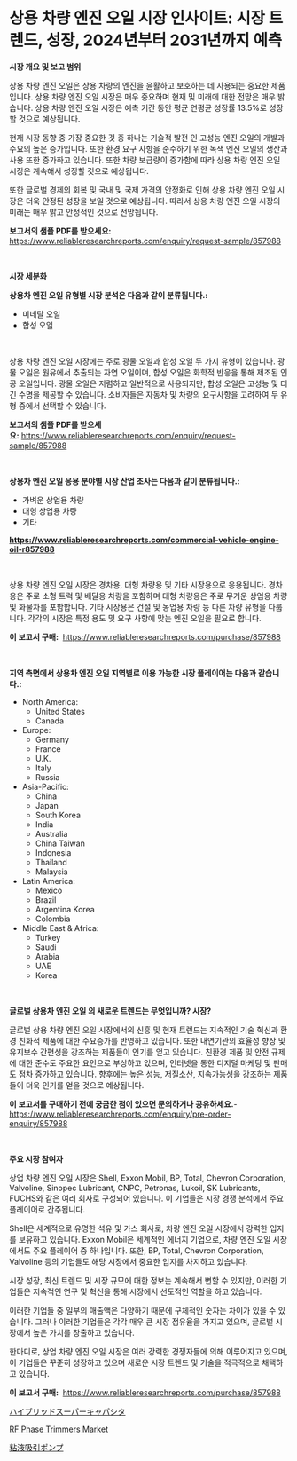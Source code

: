 <p><h1>상용 차량 엔진 오일 시장 인사이트: 시장 트렌드, 성장, 2024년부터 2031년까지 예측</h1></p><p><strong>시장 개요 및 보고 범위</strong></p>
<p><p>상용 차량 엔진 오일은 상용 차량의 엔진을 윤활하고 보호하는 데 사용되는 중요한 제품입니다. 상용 차량 엔진 오일 시장은 매우 중요하며 현재 및 미래에 대한 전망은 매우 밝습니다. 상용 차량 엔진 오일 시장은 예측 기간 동안 평균 연평균 성장률 13.5%로 성장할 것으로 예상됩니다.</p><p>현재 시장 동향 중 가장 중요한 것 중 하나는 기술적 발전 인 고성능 엔진 오일의 개발과 수요의 높은 증가입니다. 또한 환경 요구 사항을 준수하기 위한 녹색 엔진 오일의 생산과 사용 또한 증가하고 있습니다. 또한 차량 보급량이 증가함에 따라 상용 차량 엔진 오일 시장은 계속해서 성장할 것으로 예상됩니다.</p><p>또한 글로벌 경제의 회복 및 국내 및 국제 가격의 안정화로 인해 상용 차량 엔진 오일 시장은 더욱 안정된 성장을 보일 것으로 예상됩니다. 따라서 상용 차량 엔진 오일 시장의 미래는 매우 밝고 안정적인 것으로 전망됩니다.</p></p>
<p><strong>보고서의 샘플 PDF를 받으세요:</strong> <a href="https://www.reliableresearchreports.com/enquiry/request-sample/857988">https://www.reliableresearchreports.com/enquiry/request-sample/857988</a></p>
<p>&nbsp;</p>
<p><strong>시장 세분화</strong></p>
<p><strong>상용차 엔진 오일 유형별 시장 분석은 다음과 같이 분류됩니다.:</strong></p>
<p><ul><li>미네랄 오일</li><li>합성 오일</li></ul></p>
<p>&nbsp;</p>
<p><p>상용 차량 엔진 오일 시장에는 주로 광물 오일과 합성 오일 두 가지 유형이 있습니다. 광물 오일은 원유에서 추출되는 자연 오일이며, 합성 오일은 화학적 반응을 통해 제조된 인공 오일입니다. 광물 오일은 저렴하고 일반적으로 사용되지만, 합성 오일은 고성능 및 더 긴 수명을 제공할 수 있습니다. 소비자들은 자동차 및 차량의 요구사항을 고려하여 두 유형 중에서 선택할 수 있습니다.</p></p>
<p><strong>보고서의 샘플 PDF를 받으세요:</strong>&nbsp;<a href="https://www.reliableresearchreports.com/enquiry/request-sample/857988">https://www.reliableresearchreports.com/enquiry/request-sample/857988</a></p>
<p>&nbsp;</p>
<p><strong> 상용차 엔진 오일 응용 분야별 시장 산업 조사는 다음과 같이 분류됩니다.:</strong></p>
<p><ul><li>가벼운 상업용 차량</li><li>대형 상업용 차량</li><li>기타</li></ul></p>
<p><strong><a href="https://www.reliableresearchreports.com/commercial-vehicle-engine-oil-r857988">https://www.reliableresearchreports.com/commercial-vehicle-engine-oil-r857988</a></strong></p>
<p>&nbsp;</p>
<p><p>상용 차량 엔진 오일 시장은 경차용, 대형 차량용 및 기타 시장용으로 응용됩니다. 경차용은 주로 소형 트럭 및 배달용 차량을 포함하며 대형 차량용은 주로 무거운 상업용 차량 및 화물차를 포함합니다. 기타 시장용은 건설 및 농업용 차량 등 다른 차량 유형을 다룹니다. 각각의 시장은 특정 용도 및 요구 사항에 맞는 엔진 오일을 필요로 합니다.</p></p>
<p><strong>이 보고서 구매:</strong>&nbsp; <a href="https://www.reliableresearchreports.com/purchase/857988">https://www.reliableresearchreports.com/purchase/857988</a></p>
<p>&nbsp;</p>
<p><strong>지역 측면에서 상용차 엔진 오일 지역별로 이용 가능한 시장 플레이어는 다음과 같습니다.:</strong></p>
<p><ul>
    <li>
        North America:
        <ul>
            <li>United States</li>
            <li>Canada</li>
        </ul>
    </li>
    <li>
        Europe:
        <ul>
            <li>Germany</li>
            <li>France</li>
            <li>U.K.</li>
            <li>Italy</li>
            <li>Russia</li>
        </ul>
    </li>
    <li>
        Asia-Pacific:
        <ul>
            <li>China</li>
            <li>Japan</li>
            <li>South Korea</li>
            <li>India</li>
            <li>Australia</li>
            <li>China Taiwan</li>
            <li>Indonesia</li>
            <li>Thailand</li>
            <li>Malaysia</li>
        </ul>
    </li>
    <li>
        Latin America:
        <ul>
            <li>Mexico</li>
            <li>Brazil</li>
            <li>Argentina Korea</li>
            <li>Colombia</li>
        </ul>
    </li>
    <li>
        Middle East & Africa:
        <ul>
            <li>Turkey</li>
            <li>Saudi</li>
            <li>Arabia</li>
            <li>UAE</li>
            <li>Korea</li>
        </ul>
    </li>
    </ul></p>
<p>&nbsp;</p>
<p><strong>글로벌 상용차 엔진 오일 의 새로운 트렌드는 무엇입니까? 시장?</strong></p>
<p><p>글로벌 상용 차량 엔진 오일 시장에서의 신흥 및 현재 트렌드는 지속적인 기술 혁신과 환경 친화적 제품에 대한 수요증가를 반영하고 있습니다. 또한 내연기관의 효율성 향상 및 유지보수 간편성을 강조하는 제품들이 인기를 얻고 있습니다. 친환경 제품 및 안전 규제에 대한 준수도 주요한 요인으로 부상하고 있으며, 인터넷을 통한 디지털 마케팅 및 판매도 점차 증가하고 있습니다. 향후에는 높은 성능, 저질소산, 지속가능성을 강조하는 제품들이 더욱 인기를 얻을 것으로 예상됩니다.</p></p>
<p><strong>이 보고서를 구매하기 전에 궁금한 점이 있으면 문의하거나 공유하세요.</strong>- <a href="https://www.reliableresearchreports.com/enquiry/pre-order-enquiry/857988">https://www.reliableresearchreports.com/enquiry/pre-order-enquiry/857988</a></p>
<p>&nbsp;</p>
<p><strong>주요 시장 참여자</strong></p>
<p><p>상업 차량 엔진 오일 시장은 Shell, Exxon Mobil, BP, Total, Chevron Corporation, Valvoline, Sinopec Lubricant, CNPC, Petronas, Lukoil, SK Lubricants, FUCHS와 같은 여러 회사로 구성되어 있습니다. 이 기업들은 시장 경쟁 분석에서 주요 플레이어로 간주됩니다.</p><p>Shell은 세계적으로 유명한 석유 및 가스 회사로, 차량 엔진 오일 시장에서 강력한 입지를 보유하고 있습니다. Exxon Mobil은 세계적인 에너지 기업으로, 차량 엔진 오일 시장에서도 주요 플레이어 중 하나입니다. 또한, BP, Total, Chevron Corporation, Valvoline 등의 기업들도 해당 시장에서 중요한 입지를 차지하고 있습니다.</p><p>시장 성장, 최신 트렌드 및 시장 규모에 대한 정보는 계속해서 변할 수 있지만, 이러한 기업들은 지속적인 연구 및 혁신을 통해 시장에서 선도적인 역할을 하고 있습니다.</p><p>이러한 기업들 중 일부의 매출액은 다양하기 때문에 구체적인 숫자는 차이가 있을 수 있습니다. 그러나 이러한 기업들은 각각 매우 큰 시장 점유율을 가지고 있으며, 글로벌 시장에서 높은 가치를 창출하고 있습니다.</p><p>한마디로, 상업 차량 엔진 오일 시장은 여러 강력한 경쟁자들에 의해 이루어지고 있으며, 이 기업들은 꾸준히 성장하고 있으며 새로운 시장 트렌드 및 기술을 적극적으로 채택하고 있습니다.</p></p>
<p><strong>이 보고서 구매:</strong>&nbsp;&nbsp;<a href="https://www.reliableresearchreports.com/purchase/857988">https://www.reliableresearchreports.com/purchase/857988</a></p>
<p><p><a href="https://medium.com/@alexandramiranda455/%E3%83%8F%E3%82%A4%E3%83%96%E3%83%AA%E3%83%83%E3%83%89%E3%82%B9%E3%83%BC%E3%83%91%E3%83%BC%E3%82%AD%E3%83%A3%E3%83%91%E3%82%B7%E3%82%BF%E5%B8%82%E5%A0%B4%E5%88%86%E6%9E%90-%E3%81%9D%E3%81%AEcagr-%E5%B8%82%E5%A0%B4%E3%82%BB%E3%82%B0%E3%83%A1%E3%83%B3%E3%83%86%E3%83%BC%E3%82%B7%E3%83%A7%E3%83%B3-%E3%81%8A%E3%82%88%E3%81%B3%E3%82%B0%E3%83%AD%E3%83%BC%E3%83%90%E3%83%AB%E6%A5%AD%E7%95%8C%E6%A6%82%E8%A6%81-9e9cf8905183">ハイブリッドスーパーキャパシタ</a></p><p><a href="https://meowing-canidae-761.notion.site/RF-Phase-Trimmers-Market-Exploring-Market-Share-Market-Trends-and-Future-Growth-ecd68d316d51407ea91da26660fd0109">RF Phase Trimmers Market</a></p><p><a href="https://medium.com/@karinaokon69/%E7%B2%98%E6%B6%B2%E5%90%B8%E5%BC%95%E3%83%9D%E3%83%B3%E3%83%97%E3%81%AE%E5%B8%82%E5%A0%B4%E5%88%86%E6%9E%90%E3%81%A82024%E5%B9%B4%E3%81%8B%E3%82%892031%E5%B9%B4%E3%81%BE%E3%81%A7%E3%81%AE%E4%BA%88%E6%B8%AC%E3%82%B5%E3%82%A4%E3%82%BA-c299987602b2">粘液吸引ポンプ</a></p></p>